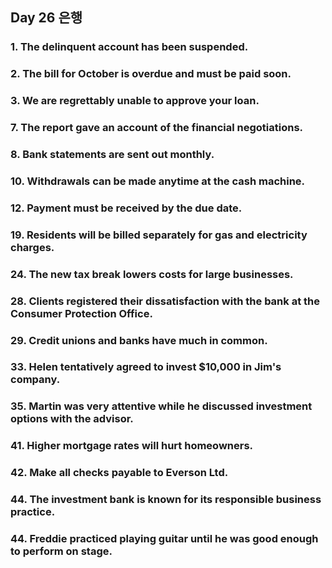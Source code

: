 ## Day 26 은행

### 1. The delinquent account has been suspended.

### 2. The bill for October is overdue and must be paid soon.

### 3. We are regrettably unable to approve your loan.

### 7. The report gave an account of the financial negotiations.

### 8. Bank statements are sent out monthly.

### 10. Withdrawals can be made anytime at the cash machine.

### 12. Payment must be received by the due date.

### 19. Residents will be billed separately for gas and electricity charges.

### 24. The new tax break lowers costs for large businesses.

### 28. Clients registered their dissatisfaction with the bank at the Consumer Protection Office.

### 29. Credit unions and banks have much in common.

### 33. Helen tentatively agreed to invest $10,000 in Jim's company.

### 35. Martin was very attentive while he discussed investment options with the advisor.

### 41. Higher mortgage rates will hurt homeowners.

### 42. Make all checks payable to Everson Ltd.

### 44. The investment bank is known for its responsible business practice.

### 44. Freddie practiced playing guitar until he was good enough to perform on stage.

